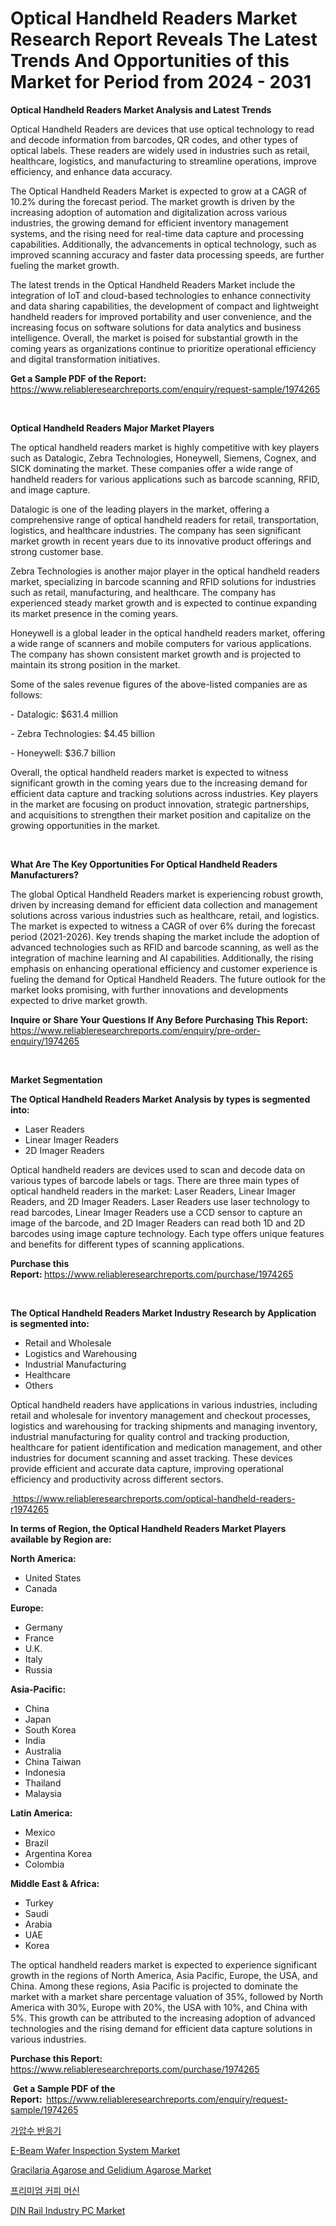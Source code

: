 <p><h1>Optical Handheld Readers Market Research Report Reveals The Latest Trends And Opportunities of this Market for Period from 2024 - 2031</h1></p><p><strong>Optical Handheld Readers Market Analysis and Latest Trends</strong></p>
<p><p>Optical Handheld Readers are devices that use optical technology to read and decode information from barcodes, QR codes, and other types of optical labels. These readers are widely used in industries such as retail, healthcare, logistics, and manufacturing to streamline operations, improve efficiency, and enhance data accuracy.</p><p>The Optical Handheld Readers Market is expected to grow at a CAGR of 10.2% during the forecast period. The market growth is driven by the increasing adoption of automation and digitalization across various industries, the growing demand for efficient inventory management systems, and the rising need for real-time data capture and processing capabilities. Additionally, the advancements in optical technology, such as improved scanning accuracy and faster data processing speeds, are further fueling the market growth.</p><p>The latest trends in the Optical Handheld Readers Market include the integration of IoT and cloud-based technologies to enhance connectivity and data sharing capabilities, the development of compact and lightweight handheld readers for improved portability and user convenience, and the increasing focus on software solutions for data analytics and business intelligence. Overall, the market is poised for substantial growth in the coming years as organizations continue to prioritize operational efficiency and digital transformation initiatives.</p></p>
<p><strong>Get a Sample PDF of the Report:&nbsp;</strong> <a href="https://www.reliableresearchreports.com/enquiry/request-sample/1974265">https://www.reliableresearchreports.com/enquiry/request-sample/1974265</a></p>
<p>&nbsp;</p>
<p><strong>Optical Handheld Readers Major Market Players</strong></p>
<p><p>The optical handheld readers market is highly competitive with key players such as Datalogic, Zebra Technologies, Honeywell, Siemens, Cognex, and SICK dominating the market. These companies offer a wide range of handheld readers for various applications such as barcode scanning, RFID, and image capture.</p><p>Datalogic is one of the leading players in the market, offering a comprehensive range of optical handheld readers for retail, transportation, logistics, and healthcare industries. The company has seen significant market growth in recent years due to its innovative product offerings and strong customer base.</p><p>Zebra Technologies is another major player in the optical handheld readers market, specializing in barcode scanning and RFID solutions for industries such as retail, manufacturing, and healthcare. The company has experienced steady market growth and is expected to continue expanding its market presence in the coming years.</p><p>Honeywell is a global leader in the optical handheld readers market, offering a wide range of scanners and mobile computers for various applications. The company has shown consistent market growth and is projected to maintain its strong position in the market.</p><p>Some of the sales revenue figures of the above-listed companies are as follows:</p><p>- Datalogic: $631.4 million</p><p>- Zebra Technologies: $4.45 billion</p><p>- Honeywell: $36.7 billion</p><p>Overall, the optical handheld readers market is expected to witness significant growth in the coming years due to the increasing demand for efficient data capture and tracking solutions across industries. Key players in the market are focusing on product innovation, strategic partnerships, and acquisitions to strengthen their market position and capitalize on the growing opportunities in the market.</p></p>
<p>&nbsp;</p>
<p><strong>What Are The Key Opportunities For Optical Handheld Readers Manufacturers?</strong></p>
<p><p>The global Optical Handheld Readers market is experiencing robust growth, driven by increasing demand for efficient data collection and management solutions across various industries such as healthcare, retail, and logistics. The market is expected to witness a CAGR of over 6% during the forecast period (2021-2026). Key trends shaping the market include the adoption of advanced technologies such as RFID and barcode scanning, as well as the integration of machine learning and AI capabilities. Additionally, the rising emphasis on enhancing operational efficiency and customer experience is fueling the demand for Optical Handheld Readers. The future outlook for the market looks promising, with further innovations and developments expected to drive market growth.</p></p>
<p><strong>Inquire or Share Your Questions If Any Before Purchasing This Report:</strong> <a href="https://www.reliableresearchreports.com/enquiry/pre-order-enquiry/1974265">https://www.reliableresearchreports.com/enquiry/pre-order-enquiry/1974265</a></p>
<p>&nbsp;</p>
<p><strong>Market Segmentation</strong></p>
<p><strong>The Optical Handheld Readers Market Analysis by types is segmented into:</strong></p>
<p><ul><li>Laser Readers</li><li>Linear Imager Readers</li><li>2D Imager Readers</li></ul></p>
<p><p>Optical handheld readers are devices used to scan and decode data on various types of barcode labels or tags. There are three main types of optical handheld readers in the market: Laser Readers, Linear Imager Readers, and 2D Imager Readers. Laser Readers use laser technology to read barcodes, Linear Imager Readers use a CCD sensor to capture an image of the barcode, and 2D Imager Readers can read both 1D and 2D barcodes using image capture technology. Each type offers unique features and benefits for different types of scanning applications.</p></p>
<p><strong>Purchase this Report:&nbsp;</strong><a href="https://www.reliableresearchreports.com/purchase/1974265">https://www.reliableresearchreports.com/purchase/1974265</a></p>
<p>&nbsp;</p>
<p><strong>The Optical Handheld Readers Market Industry Research by Application is segmented into:</strong></p>
<p><ul><li>Retail and Wholesale</li><li>Logistics and Warehousing</li><li>Industrial Manufacturing</li><li>Healthcare</li><li>Others</li></ul></p>
<p><p>Optical handheld readers have applications in various industries, including retail and wholesale for inventory management and checkout processes, logistics and warehousing for tracking shipments and managing inventory, industrial manufacturing for quality control and tracking production, healthcare for patient identification and medication management, and other industries for document scanning and asset tracking. These devices provide efficient and accurate data capture, improving operational efficiency and productivity across different sectors.</p></p>
<p><a href="https://www.reliableresearchreports.com/optical-handheld-readers-r1974265">&nbsp;https://www.reliableresearchreports.com/optical-handheld-readers-r1974265</a></p>
<p><strong>In terms of Region, the Optical Handheld Readers Market Players available by Region are:</strong></p>
<p>
    <p> <strong> North America: </strong>
        <ul>
            <li>United States</li>
            <li>Canada</li>
        </ul>
        </p> 
    <p> <strong> Europe: </strong>
        <ul>
            <li>Germany</li>
            <li>France</li>
            <li>U.K.</li>
            <li>Italy</li>
            <li>Russia</li>
        </ul>
        </p> 
    <p> <strong> Asia-Pacific: </strong>
        <ul>
            <li>China</li>
            <li>Japan</li>
            <li>South Korea</li>
            <li>India</li>
            <li>Australia</li>
            <li>China Taiwan</li>
            <li>Indonesia</li>
            <li>Thailand</li>
            <li>Malaysia</li>
        </ul>
        </p> 
    <p> <strong> Latin America: </strong>
        <ul>
            <li>Mexico</li>
            <li>Brazil</li>
            <li>Argentina Korea</li>
            <li>Colombia</li>
        </ul>
        </p> 
    <p> <strong> Middle East & Africa: </strong>
        <ul>
            <li>Turkey</li>
            <li>Saudi</li>
            <li>Arabia</li>
            <li>UAE</li>
            <li>Korea</li>
        </ul>
    </p>
    </p>
<p><p>The optical handheld readers market is expected to experience significant growth in the regions of North America, Asia Pacific, Europe, the USA, and China. Among these regions, Asia Pacific is projected to dominate the market with a market share percentage valuation of 35%, followed by North America with 30%, Europe with 20%, the USA with 10%, and China with 5%. This growth can be attributed to the increasing adoption of advanced technologies and the rising demand for efficient data capture solutions in various industries.</p></p>
<p><strong>Purchase this Report: </strong><a href="https://www.reliableresearchreports.com/purchase/1974265">https://www.reliableresearchreports.com/purchase/1974265</a></p>
<p>&nbsp;<strong>Get a Sample PDF of the Report:&nbsp;&nbsp;</strong><a href="https://www.reliableresearchreports.com/enquiry/request-sample/1974265">https://www.reliableresearchreports.com/enquiry/request-sample/1974265</a></p>
<p><strong></strong></p>
<p><p><a href="https://github.com/solomonbode85/Market-Research-Report-List-1/blob/main/764877941168.md">가압수 반응기</a></p><p><a href="https://github.com/changoleonlaverguenzanoexiste/Market-Research-Report-List-3/blob/main/e-beam-wafer-inspection-system-market.md">E-Beam Wafer Inspection System Market</a></p><p><a href="https://issuu.com/reportprime-2/docs/gracilaria-agarose-and-gelidium-agarose-market-siz">Gracilaria Agarose and Gelidium Agarose Market</a></p><p><a href="https://github.com/PhilToryphy7876567/Market-Research-Report-List-1/blob/main/541835141167.md">프리미엄 커피 머신</a></p><p><a href="https://github.com/tamvrosiya/Market-Research-Report-List-4/blob/main/din-rail-industry-pc-market.md">DIN Rail Industry PC Market</a></p></p>